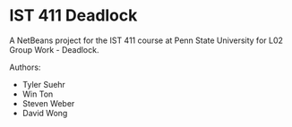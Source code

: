 # IST 411 Deadlock
A NetBeans project for the IST 411 course at Penn State University for L02 Group Work - Deadlock.

Authors:
* Tyler Suehr
* Win Ton
* Steven Weber
* David Wong
